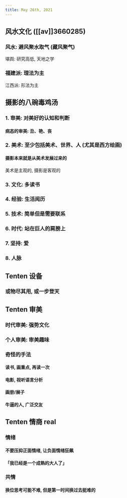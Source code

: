 ```yaml
---
title: May 26th, 2021
---
```


## 风水文化 ([[av]]3660285)
### 风水: 避风聚水取气 (藏风聚气)
堪舆: 研究高低, 天地之学
### 福建派: 理法为主
江西派: 形法为主
## 摄影的八碗毒鸡汤
### 1. 审美: 对美好的认知和判断
#### 病态的审美: 丑、艳、丧
### 2. 美术: 至少包括美术、世界、人 (尤其是西方绘画)
#### 摄影本来就是从美术发展过来的
美术是主观的, 摄影是客观的
### 3. 文化: 多读书
### 4. 经验: 生活阅历
### 5. 技术: 简单但是需要联系
### 6. 时代: 站在巨人的肩膀上
### 7. 坚持: 爱
### 8. 人脉
## Tenten 设备
### 或物尽其用, 或一步登天
## Tenten 审美
### 时代审美: 强势文化
### 个人审美: 审美趣味
### 奇怪的手法
#### 读书, 画重点, 再读一次
#### 电影, 视听语言分析
#### 画册/展子
#### 牛逼的人, 广泛交友
## Tenten 情商 real
### 情绪
#### 不要压抑正面情绪, 让负面情绪狂飙
#### 「我已经是一个成熟的大人了」
### 共情
#### 换位思考可能不难, 但是第一时间换过去挺难的
